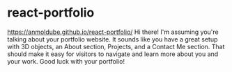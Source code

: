 # react-portfolio
https://anmoldube.github.io/react-portfolio/
Hi there! I'm assuming you're talking about your portfolio website. It sounds like you have a great setup with 3D objects, 
an About section, Projects, and a Contact Me section. That should make it easy for 
visitors to navigate and learn more about you and your work. Good luck with your portfolio!
